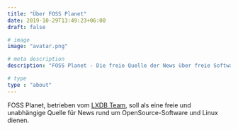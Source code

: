 ```yaml
---
title: "Über FOSS Planet"
date: 2019-10-29T13:49:23+06:00
draft: false

# image
image: "avatar.png"

# meta description
description: "FOSS Planet - Die freie Quelle der News über freie Software."

# type
type : "about"
---
```


FOSS Planet, betrieben vom [LXDB Team](https://lxdb.de/), soll als eine freie und unabhängige Quelle für News rund um OpenSource-Software und Linux dienen.

